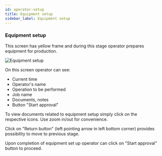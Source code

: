 ```yaml
---
id: operator-setup
title: Equipment setup
sidebar_label: Equipment setup
---
```


### Equipment setup
This screen has yellow frame and during this stage operator prepares equipment for production.

![Equipment setup](/docs/assets/operator_eng/100setup.png)

On this screen operator can see: 
* Current time
* Operator's name 
* Operation to be performed
* Job name
* Documents, notes
* Button "Start approval"

To view documents related to equipment setup simply click on the respective icons. Use zoom in/out for convenience.

Click on "Return button" (left pointing arrow in left bottom corner) provides possibility to move to previous stage.

Upon completion of equipment set up operator can click on "Start approval" button to proceed.
